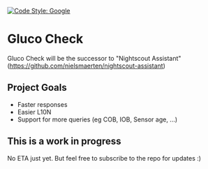 [![Code Style: Google](https://img.shields.io/badge/code%20style-google-blueviolet.svg)](https://github.com/google/gts)

# Gluco Check

Gluco Check will be the successor to "Nightscout Assistant" (https://github.com/nielsmaerten/nightscout-assistant)

## Project Goals

- Faster responses
- Easier L10N
- Support for more queries (eg COB, IOB, Sensor age, ...)

## This is a work in progress

No ETA just yet. But feel free to subscribe to the repo for updates :)
